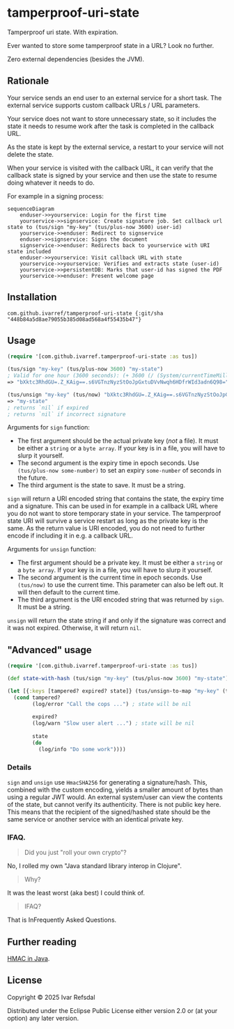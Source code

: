 # tamperproof-uri-state

Tamperproof uri state. With expiration.

Ever wanted to store some tamperproof state in a URL? Look no further.

Zero external dependencies (besides the JVM).

## Rationale

Your service sends an end user to an external service for a short task.
The external service supports custom callback URLs / URL parameters.

Your service does not want to
store unnecessary state, so it includes the state it needs to resume
work after the task is completed in the callback URL.

As the state is kept by the external service, a restart to your service will
not delete the state.

When your service is visited with the callback URL, it can verify that the callback
state is signed by your service and then use the state to resume doing whatever it
needs to do.

For example in a signing process:

```mermaid
sequenceDiagram
    enduser->>yourservice: Login for the first time
    yourservice->>signservice: Create signature job. Set callback url state to (tus/sign "my-key" (tus/plus-now 3600) user-id)
    yourservice->>enduser: Redirect to signservice 
    enduser->>signservice: Signs the document
    signservice->>enduser: Redirects back to yourservice with URI state included
    enduser->>yourservice: Visit callback URL with state
    yourservice->>yourservice: Verifies and extracts state (user-id) 
    yourservice->>persistentDB: Marks that user-id has signed the PDF
    yourservice->>enduser: Present welcome page
```

## Installation

```
com.github.ivarref/tamperproof-uri-state {:git/sha "448b84a5d8ae79055b385d08ad568a4f55435b47"}
```

## Usage

```clojure
(require '[com.github.ivarref.tamperproof-uri-state :as tus])

(tus/sign "my-key" (tus/plus-now 3600) "my-state")
; Valid for one hour (3600 seconds): (+ 3600 (/ (System/currentTimeMillis) 1000))
=> "bXktc3RhdGU=.Z_KAig==.s6VGTnzNyzStOoJpGxtuDVvNwqh6HDfrWId3adn6Q98="

(tus/unsign "my-key" (tus/now) "bXktc3RhdGU=.Z_KAig==.s6VGTnzNyzStOoJpGxtuDVvNwqh6HDfrWId3adn6Q98=")
=> "my-state"
; returns `nil` if expired
; returns `nil` if incorrect signature
```

Arguments for `sign` function:

* The first argument should be the actual private key (_not_ a file). It must be either a `string` or a `byte array`. If your key is in a file, you will have to slurp it yourself.
* The second argument is the expiry time in epoch seconds. Use `(tus/plus-now some-number)` to set an expiry `some-number` of seconds in the future.
* The third argument is the state to save. It must be a string.

`sign` will return a URI encoded string that contains the state, the expiry time and a signature.
This can be used in for example in a callback URL where you do not want to store temporary state in your service.
The tamperproof state URI will survive a service restart as long as the private key is the same.
As the return value is URI encoded, you do not need to further encode if including it in e.g. a callback URL.

Arguments for `unsign` function:

* The first argument should be a private key. It must be either a `string` or a `byte array`. If your key is in a file, you will have to slurp it yourself.
* The second argument is the current time in epoch seconds. Use `(tus/now)` to use the current time. This parameter can also be left out. It will then default to the current time. 
* The third argument is the URI encoded string that was returned by `sign`. It must be a string.

`unsign` will return the state string if and only if the signature was correct and it was not expired. Otherwise, it will return `nil`.

## "Advanced" usage

```clojure
(require '[com.github.ivarref.tamperproof-uri-state :as tus])

(def state-with-hash (tus/sign "my-key" (tus/plus-now 3600) "my-state"))

(let [{:keys [tampered? expired? state]} (tus/unsign-to-map "my-key" (tus/now) state-with-hash)]
  (cond tampered?
        (log/error "Call the cops ...") ; state will be nil
        
        expired?
        (log/warn "Slow user alert ...") ; state will be nil
        
        state
        (do
          (log/info "Do some work"))))
```

### Details

`sign` and `unsign` use `HmacSHA256` for generating a signature/hash.
This, combined with the custom encoding, yields a smaller amount of bytes than using a regular JWT would.
An external system/user can view the contents of the state, but cannot verify its authenticity.
There is not public key here. This means that the recipient of the signed/hashed state should be the same service
or another service with an identical private key.


### IFAQ.

> Did you just "roll your own crypto"?

No, I rolled my own "Java standard library interop in Clojure".

> Why?

It was the least worst (aka best) I could think of.

> IFAQ?

That is InFrequently Asked Questions.

## Further reading

[HMAC in Java](https://www.baeldung.com/java-hmac).

## License

Copyright © 2025 Ivar Refsdal

Distributed under the Eclipse Public License either version 2.0 or (at
your option) any later version.